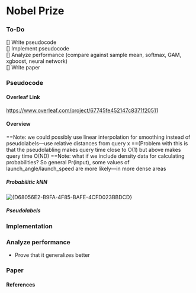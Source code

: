 # Nobel Prize
### To-Do
[] Write pseudocode  
[] Implement pseudocode  
[] Analyze performance (compare against sample mean, softmax, GAM, xgboost, neural network)  
[] Write paper   

### Pseudocode
#### Overleaf Link
https://www.overleaf.com/project/67745fe452147c8371f20511
#### Overview
==Note: we could possibly use linear interpolation for smoothing instead of pseudolabels—use relative distances from query x
==(Problem with this is that the pseudolabling makes query time close to O(1) but above makes query time O(ND)
==Note: what if we include density data for calculating probabilities? So general Pr(input), some values of launch_angle/launch_speed are more likely—in more dense areas
##### Probabilitic kNN
![{D68056E2-B9FA-4F85-BAFE-4CFD023BBDCD}](https://github.com/user-attachments/assets/54b6c20a-1ce4-4aff-babe-85f939dc3f7f)
##### Pseudolabels


### Implementation





### Analyze performance
- Prove that it generalizes better

### Paper
#### References



